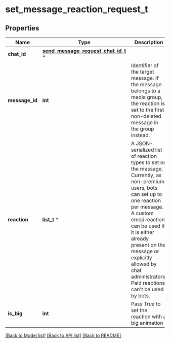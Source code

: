 # set_message_reaction_request_t

## Properties
Name | Type | Description | Notes
------------ | ------------- | ------------- | -------------
**chat_id** | [**send_message_request_chat_id_t**](send_message_request_chat_id.md) \* |  | 
**message_id** | **int** | Identifier of the target message. If the message belongs to a media group, the reaction is set to the first non-deleted message in the group instead. | 
**reaction** | [**list_t**](reaction_type.md) \* | A JSON-serialized list of reaction types to set on the message. Currently, as non-premium users, bots can set up to one reaction per message. A custom emoji reaction can be used if it is either already present on the message or explicitly allowed by chat administrators. Paid reactions can&#39;t be used by bots. | [optional] 
**is_big** | **int** | Pass *True* to set the reaction with a big animation | [optional] 

[[Back to Model list]](../README.md#documentation-for-models) [[Back to API list]](../README.md#documentation-for-api-endpoints) [[Back to README]](../README.md)


